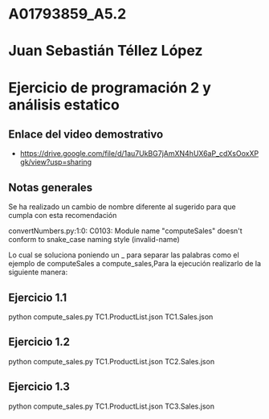 # A01793859_A5.2
# Juan Sebastián Téllez López
# Ejercicio de programación 2 y análisis estatico

## Enlace del video demostrativo
- https://drive.google.com/file/d/1au7UkBG7jAmXN4hUX6aP_cdXsOoxXPgk/view?usp=sharing

## Notas generales

Se ha realizado un cambio de nombre diferente al sugerido para que cumpla con esta recomendación

convertNumbers.py:1:0: C0103: Module name "computeSales" doesn't conform to snake_case naming style (invalid-name)

Lo cual se soluciona poniendo un _ para separar las palabras como el ejemplo de computeSales a compute_sales,Para la ejecución realizarlo de la siguiente manera:

## Ejercicio 1.1

python compute_sales.py TC1.ProductList.json TC1.Sales.json

## Ejercicio 1.2

python compute_sales.py TC1.ProductList.json TC2.Sales.json

## Ejercicio 1.3

python compute_sales.py TC1.ProductList.json TC3.Sales.json

